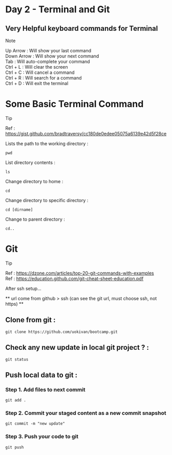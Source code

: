 # Day 2 - Terminal and Git  
  
## Very Helpful keyboard commands for Terminal  
> [!NOTE]  
> Up Arrow : Will show your last command  
> Down Arrow : Will show your next command  
> Tab : Will auto-complete your command  
> Ctrl + L : Will clear the screen  
> Ctrl + C : Will cancel a command  
> Ctrl + R : Will search for a command  
> Ctrl + D : Will exit the terminal  
  
  
# Some Basic Terminal Command  
> [!TIP]  
> Ref : https://gist.github.com/bradtraversy/cc180de0edee05075a6139e42d5f28ce  
  
Lists the path to the working directory :
```
pwd
```  
  
List directory contents :
```
ls
```  
  
Change directory to home :
```
cd
```    
  
Change directory to specific directory :
```
cd [dirname]
```    
  
Change to parent directory :
```
cd..
```  
  
# Git  
> [!TIP]  
> Ref : https://dzone.com/articles/top-20-git-commands-with-examples  
> Ref : https://education.github.com/git-cheat-sheet-education.pdf  
  
After ssh setup...  
  
** url come from github > ssh (can see the git url, must choose ssh, not https) **  
  
## Clone from git :  
```  
git clone https://github.com/uokivan/bootcamp.git  
```  
  
## Check any new update in local git project ? :  
```  
git status
```  
  
  
## Push local data to git :  
### Step 1. Add files to next commit  
```  
git add .
```  
  
### Step 2. Commit your staged content as a new commit snapshot  
```  
git commit -m "new update"
```  
  
### Step 3. Push your code to git  
```  
git push
```  
  
